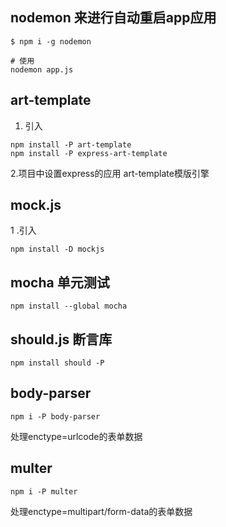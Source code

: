 ## nodemon 来进行自动重启app应用
``` shell
$ npm i -g nodemon

# 使用
nodemon app.js
```

## art-template
1. 引入
```shell
npm install -P art-template
npm install -P express-art-template
```
2.项目中设置express的应用
art-template模版引擎

## mock.js
1 .引入
```shell
npm install -D mockjs
```

## mocha 单元测试
```shell
npm install --global mocha
```

## should.js 断言库
```shell
npm install should -P
```

## body-parser 
```
npm i -P body-parser
```
处理enctype=urlcode的表单数据

## multer
```
npm i -P multer
```
处理enctype=multipart/form-data的表单数据





   